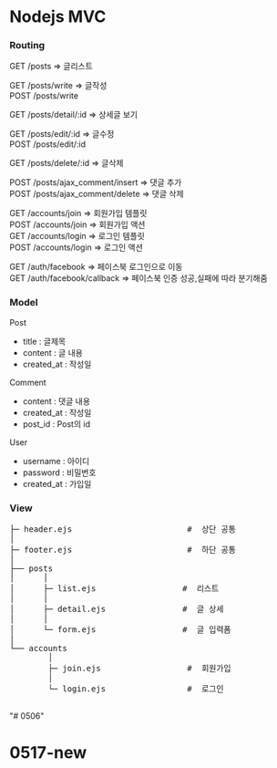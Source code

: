 # Nodejs MVC

### Routing

GET /posts => 글리스트<br />

GET /posts/write => 글작성<br />
POST /posts/write<br />

GET /posts/detail/:id => 상세글 보기<br />

GET /posts/edit/:id => 글수정<br />
POST /posts/edit/:id<br />

GET /posts/delete/:id => 글삭제<br />

POST /posts/ajax_comment/insert => 댓글 추가<br />
POST /posts/ajax_comment/delete => 댓글 삭제<br />

GET /accounts/join => 회원가입 템플릿<br />
POST /accounts/join => 회원가입 액션<br />
GET /accounts/login => 로그인 템플릿<br />
POST /accounts/login => 로그인 액션<br />

GET /auth/facebook => 페이스북 로그인으로 이동<br />
GET /auth/facebook/callback => 페이스북 인증 성공,실패에 따라 분기해줌<br />





### Model

Post
- title : 글제목
- content : 글 내용
- created_at : 작성일

Comment
- content : 댓글 내용
- created_at : 작성일
- post_id : Post의 id

User
- username : 아이디
- password : 비밀번호
- created_at : 가입일

### View

<pre>
├─ header.ejs                        #  상단 공통        
│
├─ footer.ejs                        #  하단 공통       
│    
├── posts                           
│      │
│      ├─ list.ejs                  #  리스트
│      │
│      ├─ detail.ejs                #  글 상세
│      │
│      └─ form.ejs                  #  글 입력폼
│
└── accounts
        │
        ├─ join.ejs                  #  회원가입
        │
        └─ login.ejs                 #  로그인

</pre>"# 0506" 
# 0517-new
